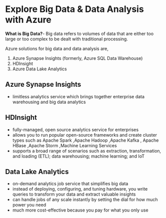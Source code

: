# Explore Big Data & Data Analysis with Azure

**What is Big Data?**- Big data refers to volumes of data that are either too large or too complex to be dealt with traditional processing.

Azure solutions for big data and data analysis are,
1. Azure Synapse Insights (formerly, Azure SQL Data Warehouse)
2. HDInsight
3. Azure Data Lake Analytics

## Azure Synapse Insights

- limitless analytics service which brings together enterprise data warehousing and big data analytics

## HDInsight

- fully-managed, open source analytics service for enterprises
- allows you to run popular open-source frameworks and create cluster types such as Apache Spark ,Apache Hadoop ,Apache Kafka , Apache HBase ,Apache Storm ,Machine Learning Services 
- supports a broad range of scenarios such as extraction, transformation, and loading (ETL); data warehousing; machine learning; and IoT

## Data Lake Analytics

- on-demand analytics job service that simplifies big data
- instead of deploying, configuring, and tuning hardware, you write queries to transform your data and extract valuable insights
- can handle jobs of any scale instantly by setting the dial for how much power you need
- much more cost-effective because you pay for what you only use
